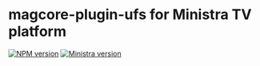 # magcore-plugin-ufs for Ministra TV platform

[![NPM version](https://img.shields.io/npm/v/magcore-plugin-ufs.svg?style=flat-square)](https://www.npmjs.com/package/magcore-plugin-ufs)
[![Ministra version](https://img.shields.io/badge/Ministra-5.6.0-%23532560.svg?style=flat-square)](https://ministra.com)

